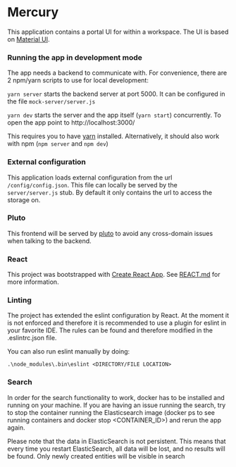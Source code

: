 # Mercury
This application contains a portal UI for within a workspace. The UI is based on [Material UI](https://material-ui.com/).

### Running the app in development mode
The app needs a backend to communicate with. For convenience, there are 2 npm/yarn scripts to use for local development:

`yarn server` starts the backend server at port 5000. It can be configured in the file `mock-server/server.js`

`yarn dev` starts the server and the app itself (`yarn start`) concurrently. To open the app point to http://localhost:3000/

This requires you to have [yarn](https://yarnpkg.com/lang/en/) installed. Alternatively, it should also
work with npm (`npm server` and `npm dev`)

### External configuration
This application loads external configuration from the url `/config/config.json`. This file can locally be 
served by the `server/server.js` stub. By default it only contains the url to access the storage on.

### Pluto
This frontend will be served by [pluto](https://github.com/fairspace/pluto) to avoid any cross-domain issues when talking to the backend.

### React
This project was bootstrapped with [Create React App](https://github.com/facebookincubator/create-react-app). See [REACT.md](REACT.md) for more information.

### Linting
The project has extended the eslint configuration by React. At the moment it is not enforced and therefore it is recommended to use a plugin for eslint in your favorite IDE. The rules can be found and therefore modified in the .eslintrc.json file.

You can also run eslint manually by doing:
```
.\node_modules\.bin\eslint <DIRECTORY/FILE LOCATION>
```

### Search
In order for the search functionality to work, docker has to be installed and running on your machine. If you are having an issue running the search, try to stop the container running the Elasticsearch image (docker ps to see running containers and docker stop <CONTAINER_ID>) and rerun the app again.

Please note that the data in ElasticSearch is not persistent. This means that every time you restart ElasticSearch, all data will be lost, and no results will be found. Only newly created entities will be visible in search
